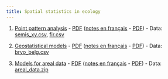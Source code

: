 ```yaml
---
title: Spatial statistics in ecology
---
```


1. [Point pattern analysis](1-Point_patterns.html) - [PDF](1-Point_patterns.pdf) ([notes en français](1-Patrons_points.html) - [PDF](1-Patrons_points.pdf)) - Data: [semis_xy.csv](data/semis_xy.csv), [fir.csv](data/fir.csv)

2. [Geostatistical models](2-Geostatistical_models.html) - [PDF](2-Geostatistical_models.pdf) ([notes en français](2-Modeles_geostatistiques.html) - [PDF](2-Modeles_geostatistiques.pdf)) - Data: [bryo_belg.csv](data/bryo_belg.csv)

2. [Models for areal data](3-Areal_data.html) - [PDF](3-Areal_data.pdf) ([notes en français](3-Donnees_areales.html) - [PDF](3-Donnees_areales.pdf)) - Data: [areal_data.zip](data/areal_data.zip)